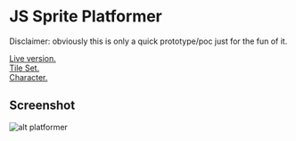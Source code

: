 # JS Sprite Platformer

Disclaimer: obviously this is only a quick prototype/poc just for the fun of it.

[Live version.](https://leondejong.com/application/platform/sprite)  
[Tile Set.](https://kenney.nl/assets/pixel-platformer)  
[Character.](https://opengameart.org/content/2d-rpg-character-walk-spritesheet)  

## Screenshot

![alt platformer](https://raw.githubusercontent.com/leondejong/js-sprite-platformer/master/image.png)
